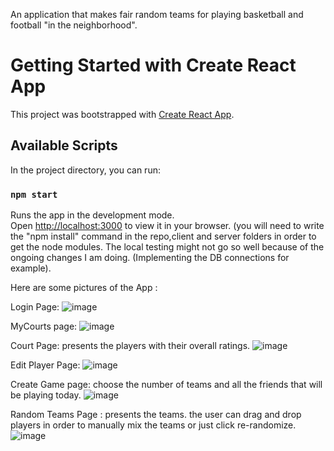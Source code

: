 An application that makes fair random teams for playing basketball and football "in the neighborhood".

# Getting Started with Create React App

This project was bootstrapped with [Create React App](https://github.com/facebook/create-react-app).

## Available Scripts

In the project directory, you can run:

### `npm start`

Runs the app in the development mode.\
Open [http://localhost:3000](http://localhost:3000) to view it in your browser. (you will need to write the "npm install" command in the repo,client and server folders in order to get the node modules.
The local testing might not go so well because of the ongoing changes I am doing. (Implementing the DB connections for example).


Here are some pictures of the App : 

Login Page:
![image](https://github.com/Idan1414/Baller-Shuffle/assets/133697418/609a2351-453b-4d1f-a18e-9542c08991d9)

MyCourts page:
![image](https://github.com/Idan1414/Baller-Shuffle/assets/133697418/278776bd-786d-488a-a718-860776abf086)

Court Page: presents the players with their overall ratings.
![image](https://github.com/Idan1414/Baller-Shuffle/assets/133697418/81e4a6a3-ca7d-4656-8824-cb349049ee7c)


Edit Player Page: 
![image](https://github.com/Idan1414/Baller-Shuffle/assets/133697418/63c3d733-a633-4c69-bc7e-d91d23408d72)


Create Game page: choose the number of teams and all the friends that will be playing today.
![image](https://github.com/Idan1414/Baller-Shuffle/assets/133697418/6671d8cf-1460-4df1-a0f0-99c07261b559)


Random Teams Page : presents the teams. the user can drag and drop players in order to manually mix the teams or just click re-randomize.
![image](https://github.com/Idan1414/Baller-Shuffle/assets/133697418/58c947b2-6913-4032-a035-5e15e4132480)
